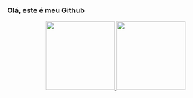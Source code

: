 ### Olá, este é meu Github

<div align="center">
  <a href="https://github.com/BrunaCavalcanti">
  <img height="160rem" src="https://github-readme-stats.vercel.app/api?username=BrunaCavalcanti&show_icons=true&include_all_commits=true&count_private=true"/>
  <img height="160rem" src="https://github-readme-stats.vercel.app/api/top-langs/?username=BrunaCavalcanti&layout=compact&langs_count=7"/>
</div>

<!--
**BrunaCavalcanti/BrunaCavalcanti** is a ✨ _special_ ✨ repository because its `README.md` (this file) appears on your GitHub profile.

Here are some ideas to get you started:

- 🔭 I’m currently working on ...
- 🌱 I’m currently learning ...
- 👯 I’m looking to collaborate on ...
- 🤔 I’m looking for help with ...
- 💬 Ask me about ...
- 📫 How to reach me: ...
- 😄 Pronouns: ...
- ⚡ Fun fact: ...
-->
